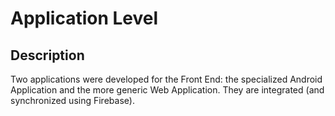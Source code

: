 Application Level
================

Description
-----------

Two applications were developed for the Front End: the specialized Android Application and the more generic Web Application. They are integrated (and synchronized using Firebase).


